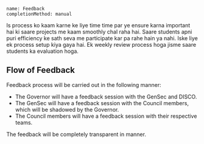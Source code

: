 ```ngMeta
name: Feedback
completionMethod: manual
```

Is process ko kaam karne ke liye time time par ye ensure karna important hai ki saare projects me kaam smoothly chal raha hai. Saare students apni puri efficiency ke sath seva me participate kar pa rahe hain ya nahi. Iske liye ek process setup kiya gaya hai. Ek weekly review process hoga jisme saare students ka evaluation hoga. 

## Flow of Feedback
Feedback process will be carried out in the following manner:

* The Governor will have a feedback session with the GenSec and DISCO.
* The GenSec will have a feedback session with the Council members, which will be shadowed by the Governor.
* The Council members will have a feedback session with their respective teams.

The feedback will be completely transparent in manner.
